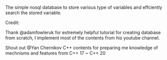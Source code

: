 The simple nosql database to store various type of variables and effciently search the stored variable.

Credit:
 
Thank @adamfowleruk for extremely helpful tutorial for creating database from scratch, I implement most of the contents from his youtube channel.
 
Shout out @Yan Chernikov C++ contents for preparing me knowledge of mechnisms and features from C++ 17 ~ C++ 20
